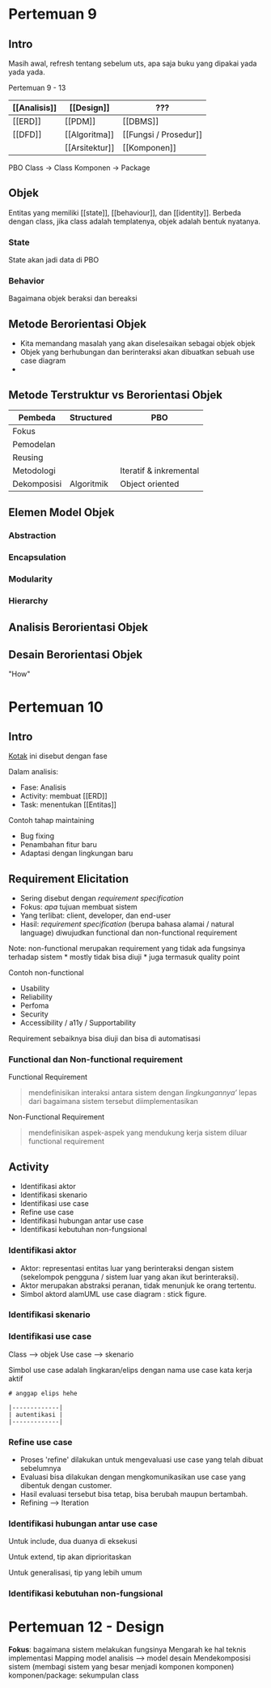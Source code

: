 # Pertemuan 9

## Intro

Masih awal, refresh tentang sebelum uts, apa saja buku yang dipakai yada yada yada.

Pertemuan 9 - 13


| [[Analisis]]    | [[Design]]      | ???               |
| ----------- | ----------- | ----------------- |
| [[ERD]]     | [[PDM]]         | [[DBMS]]              |
| [[DFD]]     | [[Algoritma]]   | [[Fungsi / Prosedur]] |
|             | [[Arsitektur]]  | [[Komponen]]          |


PBO
Class -> Class
Komponen -> Package


## Objek
Entitas yang memiliki [[state]], [[behaviour]], dan [[identity]]. Berbeda dengan class, jika class adalah templatenya, objek adalah bentuk nyatanya.

### State
State akan jadi data di PBO

### Behavior
Bagaimana objek beraksi dan bereaksi 

## Metode Berorientasi Objek
- Kita memandang masalah yang akan diselesaikan sebagai objek objek
- Objek yang berhubungan dan berinteraksi akan dibuatkan sebuah use case diagram
- 
## Metode Terstruktur vs Berorientasi Objek

| Pembeda     | Structured      | PBO               |
| ----------- | --------------- | ----------------- |
| Fokus       |                 |             |
| Pemodelan   |                 | |
| Reusing     |  |      |
| Metodologi  |                 | Iteratif & inkremental|
| Dekomposisi | Algoritmik      | Object oriented|

## Elemen Model Objek
### Abstraction
### Encapsulation
### Modularity
### Hierarchy
## Analisis Berorientasi Objek
## Desain Berorientasi Objek
"How"


# Pertemuan 10
## Intro
[Kotak](https://www.dropbox.com/sh/gv51wxoqfb4iflj/AAD7xEChrUtC6awcYl-ODdBIa?dl=0&preview=10-OO+Requirement+Elicitation-upload.pdf) ini disebut dengan fase

Dalam analisis:
- Fase: Analisis
- Activity: membuat [[ERD]]
- Task: menentukan [[Entitas]]

Contoh tahap maintaining
- Bug fixing
- Penambahan fitur baru
- Adaptasi dengan lingkungan baru

## Requirement Elicitation

- Sering disebut dengan *requirement specification*
- Fokus: *apa* tujuan membuat sistem
- Yang terlibat: client, developer, dan end-user
- Hasil: *requirement specification* (berupa bahasa alamai / natural language) diwujudkan functional dan non-functional requirement

Note: non-functional merupakan requirement yang tidak ada fungsinya terhadap sistem
		\* mostly tidak bisa diuji
		\* juga termasuk quality point

Contoh non-functional
- Usability
- Reliability
- Perfoma
- Security
- Accessibility / a11y / Supportability

Requirement sebaiknya bisa diuji dan bisa di automatisasi

### Functional dan Non-functional requirement

Functional Requirement 
>mendefinisikan interaksi antara sistem dengan *lingkungannya’* lepas dari bagaimana sistem tersebut diimplementasikan

Non-Functional Requirement
>mendefinisikan aspek-aspek yang mendukung kerja sistem diluar functional  requirement

## Activity
- Identifikasi aktor
- Identifikasi skenario
- Identifikasi use case
- Refine use case
- Identifikasi hubungan antar use case
- Identifikasi kebutuhan non-fungsional

### Identifikasi aktor

- Aktor: representasi entitas luar yang berinteraksi dengan sistem (sekelompok pengguna / sistem luar yang akan ikut berinteraksi). 
- Aktor merupakan abstraksi peranan, tidak menunjuk ke orang tertentu. 
- Simbol aktord alamUML use case diagram : stick figure.

### Identifikasi skenario
### Identifikasi use case

Class --> objek
Use case --> skenario

Simbol use case adalah lingkaran/elips dengan nama use case kata kerja aktif

```
# anggap elips hehe

|-------------|
| autentikasi |
|-------------|

```

### Refine use case

- Proses 'refine' dilakukan untuk mengevaluasi use case yang telah dibuat sebelumnya
- Evaluasi bisa dilakukan dengan mengkomunikasikan use case yang dibentuk dengan customer.
- Hasil evaluasi tersebut bisa tetap, bisa berubah maupun bertambah.
- Refining --> Iteration

### Identifikasi hubungan antar use case

Untuk include, dua duanya di eksekusi

Untuk extend, tip akan diprioritaskan

Untuk generalisasi, tip yang lebih umum

### Identifikasi kebutuhan non-fungsional


# Pertemuan 12 - Design
**Fokus**: bagaimana sistem melakukan fungsinya
Mengarah ke hal teknis implementasi
Mapping model analisis -->  model desain
Mendekomposisi sistem (membagi sistem yang besar menjadi komponen komponen)
komponen/package: sekumpulan class
